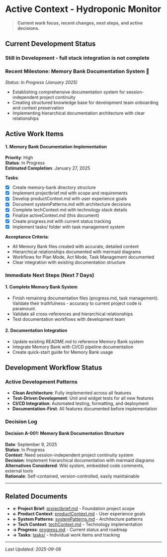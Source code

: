# Active Context - Hydroponic Monitor

> **Current work focus, recent changes, next steps, and active decisions.**

## Current Development Status

### Still in Development - full stack integration is not complete

### Recent Milestone: **Memory Bank Documentation System** 🎯
*Status: In Progress (January 2025)*
- Establishing comprehensive documentation system for session-independent project continuity
- Creating structured knowledge base for development team onboarding and context preservation
- Implementing hierarchical documentation architecture with clear relationships

## Active Work Items

#### 1. Memory Bank Documentation Implementation
**Priority**: High  
**Status**: In Progress  
**Estimated Completion**: January 27, 2025

**Tasks**:
- [x] Create memory-bank directory structure
- [x] Implement projectbrief.md with scope and requirements
- [x] Develop productContext.md with user experience goals
- [x] Document systemPatterns.md with architecture decisions  
- [x] Complete techContext.md with technology stack details
- [x] Finalize activeContext.md (this document)
- [x] Create progress.md with current status tracking
- [x] Implement tasks/ folder with task management system

**Acceptance Criteria**:
- All Memory Bank files created with accurate, detailed content
- Hierarchical relationships documented with mermaid diagrams
- Workflows for Plan Mode, Act Mode, Task Management documented
- Clear integration with existing documentation structure

### Immediate Next Steps (Next 7 Days)

#### 1. Complete Memory Bank System
- Finish remaining documentation files (progress.md, task management). Validate their truthfulness - accuracy to current project code is paramount. 
- Validate all cross-references and hierarchical relationships
- Test documentation workflows with development team

#### 2. Documentation Integration
- Update existing README.md to reference Memory Bank system
- Integrate Memory Bank with CI/CD pipeline documentation
- Create quick-start guide for Memory Bank usage

## Development Workflow Status

### Active Development Patterns
- **Clean Architecture**: Fully implemented across all features
- **Test-Driven Development**: Unit and widget tests for all new features
- **CI/CD Integration**: Automated testing, formatting, and deployment
- **Documentation-First**: All features documented before implementation

### Decision Log

#### Decision A-001: Memory Bank Documentation Structure
**Date**: September 9, 2025  
**Status**: In Progress  
**Context**: Need session-independent project continuity system  
**Decision**: Implement hierarchical documentation with mermaid diagrams  
**Alternatives Considered**: Wiki system, embedded code comments, external tools  
**Rationale**: Self-contained, version-controlled, easily maintainable  

---


## Related Documents
- **← Project Brief**: [projectbrief.md](./projectbrief.md) - Foundation project scope
- **← Product Context**: [productContext.md](./productContext.md) - User experience goals
- **← System Patterns**: [systemPatterns.md](./systemPatterns.md) - Architecture patterns  
- **← Tech Context**: [techContext.md](./techContext.md) - Technology implementation
- **→ Progress**: [progress.md](./progress.md) - Current status and roadmap
- **→ Tasks**: [tasks/](./tasks/) - Individual work items and tracking

---
*Last Updated: 2025-09-06*